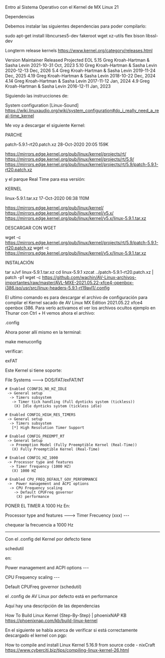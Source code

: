 Entro al Sistema Operativo con el Kernel de MX Linux 21


Dependencias

Debemos instalar las siguientes dependencias para poder compilarlo:

sudo apt-get install libncurses5-dev fakeroot wget xz-utils flex bison libssl-dev


Longterm release kernels
https://www.kernel.org/category/releases.html

Version 	Maintainer 	                 Released 	Projected EOL
5.15 	Greg Kroah-Hartman & Sasha Levin 	2021-10-31 	Oct, 2023
5.10 	Greg Kroah-Hartman & Sasha Levin 	2020-12-13 	Dec, 2026
5.4 	Greg Kroah-Hartman & Sasha Levin 	2019-11-24 	Dec, 2025
4.19 	Greg Kroah-Hartman & Sasha Levin 	2018-10-22 	Dec, 2024
4.14 	Greg Kroah-Hartman & Sasha Levin 	2017-11-12 	Jan, 2024
4.9 	Greg Kroah-Hartman & Sasha Levin 	2016-12-11 	Jan, 2023


Siguiendo las instrucciones de:

System configuration [Linux-Sound]
https://wiki.linuxaudio.org/wiki/system_configuration#do_i_really_need_a_real-time_kernel

Me voy a descargar el siguiente Kernel:


PARCHE

patch-5.9.1-rt20.patch.xz                          28-Oct-2020 20:05    159K

https://mirrors.edge.kernel.org/pub/linux/kernel/projects/rt/
https://mirrors.edge.kernel.org/pub/linux/kernel/projects/rt/5.9/
https://mirrors.edge.kernel.org/pub/linux/kernel/projects/rt/5.9/patch-5.9.1-rt20.patch.xz

y el parque Real Time para esa versión:


KERNEL

linux-5.9.1.tar.xz                                 17-Oct-2020 06:38    110M

https://mirrors.edge.kernel.org/pub/linux/kernel/
https://mirrors.edge.kernel.org/pub/linux/kernel/v5.x/
https://mirrors.edge.kernel.org/pub/linux/kernel/v5.x/linux-5.9.1.tar.xz


DESCARGAR CON WGET 

wget -c https://mirrors.edge.kernel.org/pub/linux/kernel/projects/rt/5.9/patch-5.9.1-rt20.patch.xz
wget -c https://mirrors.edge.kernel.org/pub/linux/kernel/v5.x/linux-5.9.1.tar.xz


INSTALACIÓN

tar xJvf linux-5.9.1.tar.xz
cd linux-5.9.1
xzcat ../patch-5.9.1-rt20.patch.xz | patch -p1
wget -c https://github.com/wachin/AV-Linux-archivos-importantes/raw/master/AVL-MXE-2021.05.22-xfce4-openbox-i386.iso/usr/src/linux-headers-5.9.1-rt19avl1/.config


El ultimo comando es para descargar el archivo de configuración para compilar el Kernel sacado de AV Linux MX Edition 2021.05.22 xfce4 openbox i386. Para verlo activamos el ver los archivos ocultos ejemplo en Thunar con Ctrl + H vemos ahora el archivo:

.config


Ahora poner allí mismo en la terminal:

make menuconfig


verificar:

exFAT

Este Kernel si tiene soporte:

File Systems ---> DOS/FAT/exFAT/NT



```
# Enabled CCONFIG_NO_HZ_IDLE
 -> General setup
  -> Timers subsystem
   -> Timer tick handling (Full dynticks system (tickless))
    (X) Idle dynticks system (tickless idle)

# Enabled CONFIG_HIGH_RES_TIMERS
 -> General setup
  -> Timers subsystem
   [*] High Resolution Timer Support

# Enabled CONFIG_PREEMPT_RT
 -> General Setup
  -> Preemption Model (Fully Preemptible Kernel (Real-Time))
   (X) Fully Preemptible Kernel (Real-Time)

# Enabled CONFIG_HZ_1000 
 -> Processor type and features
  -> Timer frequency (1000 HZ)
   (X) 1000 HZ

# Enabled CPU_FREQ_DEFAULT_GOV_PERFORMANCE
 ->  Power management and ACPI options
  -> CPU Frequency scaling
    -> Default CPUFreq governor
     (X) performance
```
     
     



PONER EL TIMER A 1000 Hz
En:

Processor type and features ---> Timer Frecuency (xxx) ---

chequear la frecuencia a 1000 Hz

 



*********************************************************


Con el .config del Kernel por defecto tiene 

schedutil

 en:

Power management and ACPI options --- 

CPU Frequency scaling ---

Default CPUFreq governor (schedutil)

el .config de AV Linux por defecto está en performance








Aquí hay una descripción de las dependencias

How To Build Linux Kernel {Step-By-Step} | phoenixNAP KB
https://phoenixnap.com/kb/build-linux-kernel

En el siguiente se habla acerca de verificar si está correctamente descargado el kernel con pgp:

How to compile and install Linux Kernel 5.16.9 from source code - nixCraft
https://www.cyberciti.biz/tips/compiling-linux-kernel-26.html










